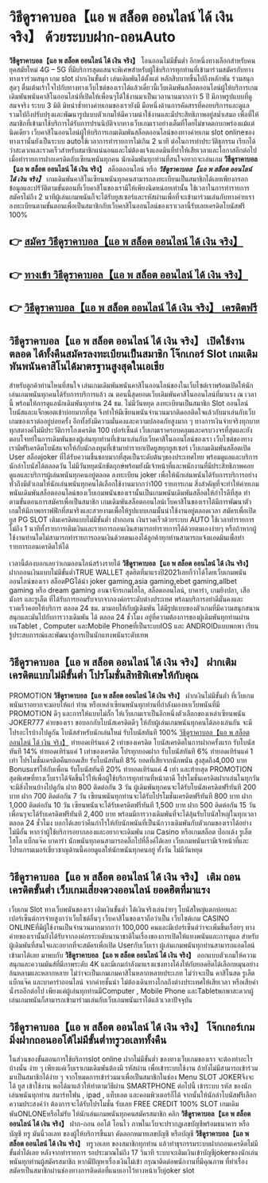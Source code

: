 # วิธีดูราคาบอล【แอ พ สล็อต ออนไลน์ ได้ เงิน จริง】  ด้วยระบบฝาก-ถอนAuto

**วิธีดูราคาบอล【แอ พ สล็อต ออนไลน์ ได้ เงิน จริง】** โอนถอนไม่มีขั้นต่ำ  อีกหนึ่งทางเลือกสำหรับคนยุคสมัยใหม่ 4G – 5G ที่มีบริการสุดแสนจะพิเศษสำหรับผู้ใช้บริการทุกท่านที่เข้ามาร่วมสมัครกับทางทางเราร่วมสนุก เกม slot  ฝากเงินขั้นต่ำ เล่นเดิมพันได้ตั้งแต่ หลักสิบบาทขึ้นไปถึงหลักพัน ร่วมสนุกสุดๆ ตื่นเต้นเร้าใจไปกับทางทางเว็บไซต์ของเราได้แล้วเดี๋ยวนี้เว็บเดิมพันสล็อตออนไลน์ผู้ให้บริการเกมเดิมพันพนันคาสิโนออนไลน์ที่เปิดให้เพื่อนๆได้ใช้งานมาเป็นเวลานานมากกว่า 5 ปี มีภาพรูปแบบที่ดูสมจจริง ระบบ 3 มิติ
มิหนำซ้ำทางค่ายเกมของเรายังมี มือหนึ่งด้านการคัดสรรที่คอยบริการและดูแล  รวมไปถึงปรับปรุงและพัฒนารูปแบบตัวเกมให้มีความน่าใช้งานและมีประสิทธิภาพอยู่สม่ำเสมอ เพื่อที่ให้สมาชิกที่เข้ามาใช้บริการได้รับการปรนนิบัติจากทางเว็บเกมเราอย่างเต็มที่โดยไม่ขาดตกบกพร่องแม้แต่นิดเดียว เว็บคาสิโนออนไลน์ผู้ให้บริการเกมเดิมพันสล็อตออนไลน์ของทางค่ายเกม slot onlineของทางเรานั้นยังเป็นระบบ autoใช้เวลาการทำรายการไม่เกิน 2 นาที ต่อในการทำประวัติธุกรรม เรียกได้ว่าสะดวกและรวดเร็วสำหรับสมาชิกแน่นอนและไม่ต้องแจ้งแอดมินที่ทำให้เสียเวลาและโอกาสอีกต่อไปเมื่อทำรายการฝากเครดิตกับเซียนพนันทุกคน
นักเดิมพันทุกท่านที่สนใจอยากจะเล่นเกม **วิธีดูราคาบอล【แอ พ สล็อต ออนไลน์ ได้ เงิน จริง】** สล็อตออนไลน์ หรือ ***วิธีดูราคาบอล【แอ พ สล็อต ออนไลน์ ได้ เงิน จริง】*** เกมเดิมพันคาสิโนเซียนพนันทุกคนสามารถลงทะเบียนเป็นสมาชิกได้เลยเพียงกรอกข้อมูลและปรัวัติตามขั้นตอนที่เว็บคาสิโนของเรามีให้เพียงนิดหน่อยเท่านั้น ใช้เวลาในการทำรายการสมัครไม่ถึง 2 นาทีผู้เล่นเกมพนันก็จะได้รับยูสเซอร์และรหัสผ่านเพื่อที่จะเข้ามาร่วมเล่นกับทางค่ายเราลงทะเบียนตามขั้นตอนเพื่อเป็นสมาชิกกับเว็บคาสิโนออนไลน์ของเราเวลานี้รับเลยเครดิตโบนัสฟรี 100%

## 👉 [สมัคร วิธีดูราคาบอล【แอ พ สล็อต ออนไลน์ ได้ เงิน จริง】](https://archa888.com/)
## 👉 [ทางเข้า วิธีดูราคาบอล【แอ พ สล็อต ออนไลน์ ได้ เงิน จริง】](https://archa888.com/)
## 👉 [วิธีดูราคาบอล【แอ พ สล็อต ออนไลน์ ได้ เงิน จริง】 เครดิตฟรี](https://archa888.com/)

## วิธีดูราคาบอล【แอ พ สล็อต ออนไลน์ ได้ เงิน จริง】 เปิดใช้งานตลอด ได้ทั้งคืนสมัครลงทะเบียนเป็นสมาชิก โจ๊กเกอร์ Slot เกมเดิมพันพนันคาสิโนได้มาตรฐานสูงสุดในเอเชีย

สำหรับลูกค้าท่านไหนที่สนใจ เล่นเกมเดิมพันพนันคาสิโนออนไลน์ของในเว็บไซต์เราพร้อมเปิดให้นักเล่นเกมพนันทุกคนได้รับการบริการแล้ว ณ ตอนนี้สุดยอดเว็บเดิมพันคาสิโนออนไลน์ที่มาแรง ณ เวลานี้ พร้อมให้การดูแลนักเดิมพันทุกท่าน 24 ชม. ไม่มีวันหยุด ลงทะเบียนเป็นสมาชิก Slot ออนไลน์ โบนัสและแจ็กพอตเข้าบ่อยมากที่สุด จึงทำให้มีเซียนพนันจำนวนมากติดอกติดใจแล้วกับมาเล่นกับเว็บเกมของเราต่ออยู่บ่อยครั้ง อีกทั้งยังมีความมั่นคงและความปลอดภัยสูงมาก ๆ ทางการเงินจ่ายจริงทุกบาททุกสตางค์ไม่มีประวัติการโกงเครดิต 100 เปอร์เซ็นต์ เว็บเกมเราครอบคลุมและครบวงจรที่สุดและยังตอบโจทย์ในการเดิมพันของผู้เล่นทุกท่านที่เข้ามาเล่นกับเว็บคาสิโนออนไลน์ของเรา
เว็บไซต์ของทางเรามีฟรีเครดิตโบนัสแจกให้กับนักลงทุนที่เข้ามาทำรายกเปิดยูสทุกยูสเซอร์ เว็บเกมเดิมพันสล็อตเปิด User สล็อตjoker ที่ได้รับความชื่นชอบมากที่สุดเป็นระดับต้นๆของประเทศไทย พร้อมดูแลและบริการนักล่าโบนัสได้ตลอดวัน ไม่มีวันหยุดนักขัตฤกษ์พร้อมยังมีเจ้าหน้าที่และพนักงานที่มีประสิทธิภาพคอยดูแลและบริการผู้เล่นพนันทุกคนอยู่ตลอด ลงทะเบียน joker เพื่อให้นักเล่นพนันได้รับการบริการอย่างทั่วถึงมีตัวเกมให้นักเล่นพนันทุกคนได้เลือกใช้งานมากกว่า100 รายการเกม
สิ่งสำคัญที่จะทำให้ค่ายเกมพนันเดิมพันสล็อตออนไลน์ของเว็บเกมพนันของเรานั้นเป็นเกมพนันเดิมพันสล็อตให้กำไรดีที่สุด ทำตามขั้นตอนการสมัครเพื่อเป็นสมาชิก  เกมเดิมพันสล็อตออนไลน์เว็บคาสิโนของเราได้มีการพัฒนาตัวเกมให้มีภาพกราฟฟิกที่สมจริงและสวยงามเพื่อให้รูปแบบเกมนั้นน่าใช้งานอยู่ตลอดเวลา สมัครเพื่อเปิดยูส  PG SLOT เติมเครดิตแบบไม่มีขั้นต่ำ ฝากถอน เงินรวดเร็วด้วยระบบ AUTO ใช้เวลาทำรายการไม่ถึง 1 นาทีทั้งรายการเติมเงินและรายการถอนเงินสามารถทำรายการได้ด้วยตนเองง่ายๆ หรือถ้าหากผู้ใช้งานท่านใดไม่สามารถทำรายการถอนเงินด้วยตนเองได้ลูกค้าทุกท่านสามารถแจ้งแอดมินเพื่อทำรายการถอนเครดิตให้ได้

เวลานี้ต้องบอกเลยว่าเกมออนไลน์สร้างรายได้ **วิธีดูราคาบอล【แอ พ สล็อต ออนไลน์ ได้ เงิน จริง】** ฝากถอนเงินแบบไม่มีขั้นต่ำTRUE WALLET สุดฮิตที่มาแรงปี2021เลยก็ว่าได้โดยเว็บเกมพนันออนไลน์ของเรา สล็อตPGได้นำ  joker gaming,asia gaming,ebet gaming,allbet gaming หรือ dream gaming อาณาจักรเกมไฮโล, สล็อตออนไลน์, บาคาร่า, เกมยิงปลา, เสือมังกร และรูเล็ต ที่ได้รับการยอมรับจากจากองค์กรระดับต่างประเทศ พร้อมบริการอย่าดีมั่นคงและรวดเร็วคอยให้บริการ ตลอด 24 ชม. มามอบให้กับผู้เดิมพัน ได้มีรูปแบบของตัวเกมที่มีความสนุกสนานสนุกและมันไปกับการวางเดิมพัน ได้ ตลอด 24 ชั่วโมง อยู่ที่ความต้องการของผู้เดิมพันทุกท่านผ่านบนTablet , Computer และMobile Phoneที่เป็นระบบIOS และ ANDROIDแบบพกพา เรียนรู้ประสบการณ์และพัฒนาสู่การเป็นนักแทงพนันระดับเทพ

## วิธีดูราคาบอล【แอ พ สล็อต ออนไลน์ ได้ เงิน จริง】 ฝากเติมเครดิตแบบไม่มีขั้นต่ำ โปรโมชั่นสิทธิพิเศษให้กับคุณ

 PROMOTION  **วิธีดูราคาบอล【แอ พ สล็อต ออนไลน์ ได้ เงิน จริง】** ฝากเงินไม่มีขั้นต่ำ ที่เว็บเกมพนันเราอยากจะมอบให้แก่  ท่าน หรือเหล่าเซียนพนันทุกท่านที่กำลังมองหาเว็บพนันที่มี  PROMOTION ดีๆ และการให้แบบไม่กั๊ก ให้เว็บเกมเราเป็นอีกหนึ่งตัวเลือกของเหล่าเซียนพนัน JOKER777 ค่ายของเรา ขอบอกกับโบนัสเครดิตดีๆ ให้กับผู้เล่นเกมพนันทุกคนได้ลองเล่นกัน จะมีโปรอะไรบ้างไปดูกัน
โบนัสสำหรับนักเล่นใหม่ รับโบนัสทันที 100% [วิธีดูราคาบอล【แอ พ สล็อต ออนไลน์ ได้ เงิน จริง】](https://archa888.com/) ทำยอดเทิร์นแค่ 2 เท่าของเครดิต
โบนัสเครดิตในการฝากครั้งแรก รับโบนัสทันที 14% ทำยอดเทิร์นแค่ 1 เท่าของเครดิต
โปรทุกยอดฝาก รับโบนัสทันที 6% ทำยอดเทิร์นแค่ 1 เท่า
โปรโมชั่นเครดิตคืนยอดเสีย รับโบนัสทันที 8% ยอดที่เสียจากนักพนัน สูงสุดถึง4,000 บาท
Bonusแชร์ให้กับเพื่อน รับโบนัสทันที 20% ทำยอดเทิร์นแค่ 4 เท่า
และท้ายสุด PROMOTION สุดพิเศษที่ทางเว็บเราได้จัดขึ้นไว้ให้เพื่อผู้ใช้บริการทุกท่านที่หน้าตาดี โปรโมชั่นเครดิตฝากเล่นในทุกวัน จะมีสิ่งไหนบ้างไปดูกัน
ฝาก 800 ติดต่อกัน 3 วัน ผู้เดิมพันทุกคนจะได้รับโบนัสเครดิตฟรีทันที 200 บาท
ฝาก 700 ติดต่อกัน 7 วัน เซียนพนันทุกท่านจะได้รับโปรโมชั่นเครดิตฟรีทันที 800 บาท
ฝาก 1,000 ติดต่อกัน 10 วัน เซียนพนันจะได้รับเครดิตฟรีทันที 1,500 บาท
ฝาก 500 ติดต่อกัน 15 วัน เพื่อนๆจะได้รับเครดิตฟรีทันที 2,400 บาท
พร้อมมีการวางเดิมพันที่จะได้ลุ้นรับโบนัสใหญ่ในทุกเวลา ตลอด 24 ชั่วโมง บอกได้เลยว่าคืนกำไรให้กับนักพนันที่เป็นนักวางเดิมพันกับตัวเกมของเราได้อย่างไม่มีอั้น หากว่าผู้ใช้บริการอยากลองและอยากจะเดิมพัน เกม Casino หรือเกมสล็อต ป๊อกเด้ง รูเล็ต ไฮโล แบ็กแจ๊ค บาคาร่า นักพนันทุกคนสามารถคลิ๊กไปที่ลิ้งค์ได้เลย เว็บเกมพนันเรามีเจ้าหน้าที่และโปรแกรมเมอร์เชี่ยวชาญด้านนี้คอยดูแลให้นักพนันทุกคนอยู่ ทั้งวัน ไม่มีวันหยุด

## วิธีดูราคาบอล【แอ พ สล็อต ออนไลน์ ได้ เงิน จริง】 เติม ถอนเครดิตขั้นต่ำ  เว็บเกมเสี่ยงดวงออนไลน์ ยอดฮิตที่มาแรง

เว็บเกม Slot ทางเว็บพนันของเรา เติมเงินขั้นต่ำ ได้เงินจริงเล่นง่ายๆ โบนัสใหญ่แตกบ่อยและเปอร์เซ็นต์การจ่ายสูงกว่าเว็บไซต์อื่นๆ เว็บคาสิโนของเราถือว่าเป็น เว็บไซต์เกม CASINO ONLINEที่มีผู้ใช้งานเป็นจำนวนมากมากกว่า 100,000 คนและมีเปอร์เซ็นต์ว่าจะเพิ่มขึ้นเรื่อยๆ ทางค่ายของเรานั้นยังได้รับจากองค์กรระบดับนานาชาติในเรื่องของการเปิดให้แทงพนันและการดูแล สำหรับผู้เดิมพันที่สนใจและอยากที่จะสมัครเพื่อเปิด Userกับเว็บเรา ผู้เล่นเกมพนันทุกท่านสามารถแอดไลน์เข้ามาได้เลย
	มาพบกับ **วิธีดูราคาบอล【แอ พ สล็อต ออนไลน์ ได้ เงิน จริง】** ออกแบบตัวเกมให้ความสนุกและความมันส์ที่มีภาพระดับ 4K และมีเกมกำลังมาแรงแซงทางโค้งให้กับยอดฮิตได้เลือกหมุนอย่างล้นหลามและหลากหลาย  ไม่ว่าจะเป็นเกมเกมคาสิโนหลากหลายประเภท ไม่ว่าจะเป็น คาสิโนสด รูเล็ต แบ็กแจ๊ค และบาคาร่าออนไลน์ จากค่ายชั้นนำ ไม่ต้องเดินทางไกลถึงต่างประเทศให้เสียเวลา หรือเสียค่านั่งรถอีกต่อไป เพียงแค่ผู้เล่นทุกท่านมีComputer , Mobile Phone และTabletพกพาสะดวกผู้เล่นเกมพนันก็สามารถเข้ามาร่วมเล่นกับเว็บเกมพนันเราได้แล้วเวลาปัจจุบัน

## วิธีดูราคาบอล【แอ พ สล็อต ออนไลน์ ได้ เงิน จริง】 โจ๊กเกอร์เกมมิ่งฝากถอนออโต้ไม่มีขั้นต่ำทรูวอเลททั้งคืน

ในส่วนของขั้นตอนการใช้บริการslot online ฝากไม่มีขั้นต่ำ ของทางเว็บเกมของเรา จะต้องทำอะไรบ้างนั้น ง่าย ๆ เพียงแค่เว็บเราเกมเดิมพันต้องมี รหัสผ่าน เพื่อเข้าระบบใช้งาน ถ้ายังไม่มีสามารถเข้าร่วมมาเป็นสมาชิกได้ง่าย ๆ จากโหมดการเข้าร่วมมาเพื่อเป็นสมาชิกในช่อง Menu SLOT JOKERจึงจะได้ ยูส เข้าใช้งาน พอได้มาแล้วให้ทำตามวิธีผ่าน SMARTPHONE ต่อไปนี้
เข้าระบบ รหัส  ของนักเล่นพนันทุกท่าน สมาร์ทโฟน , ipad , แท็บเลต และคอมพิวเตอร์ก็ได้
จากนั้นให้นักล่าโบนัสฟรีเลือกความประสงค์ว่า ต้องการจะได้รับโปรโมชั่น รับเลย FREE CREDIT 100% SLOT เกมเดิมพันONLONEหรือไม่รับ
ให้นักเล่นเกมพนันทุกคนสมัครสมาชิก คลิก **วิธีดูราคาบอล【แอ พ สล็อต ออนไลน์ ได้ เงิน จริง】** ฝาก-ถอน ออโต้ โอนไว ภาพในเว็บจะปรากฏเลขบัญชีพร้อมธนาคาร หรือบัญชี ทรู มันนี่วอเลท ของผู้ให้บริการขึ้นมา
คัดลอกหมายเลขบัญชี หรือบัญชี **วิธีดูราคาบอล【แอ พ สล็อต ออนไลน์ ได้ เงิน จริง】** ทรูวอเลท ของสมาชิกทุกท่าน แล้วทำธุรกรรมระบบฝากถอนเครดิตไม่มีขั้นต่ำได้เลย
หลังจากทำรายการ รอประมาณไม่ถึง 17 วินาที ระบบจะเติมเงินเข้าบัญชีjokerของนักเล่นพนันทุกท่านผู้สมัครสมาชิก
หากมีปัญหาเรื่องเงินไม่เข้า กรุณาติดต่อพนักงานที่มีคุณภาพ ที่ทำเรื่องสมัครเป็นสมาชิกผ่านช่องทางการติดต่อที่แนบเอาไว้ทางหน้าเว็บjoker slot



